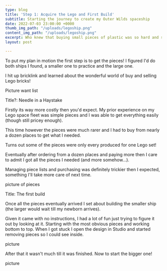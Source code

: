 ```yaml
---
type: blog
title: 'Step 1: Acquire the Lego and First Build'
subtitle: Starting the journey to create my Outer Wilds spaceship
date: 2022-07-03 23:00:00 +0000
thumb_img_path: "/uploads/legoship.png"
content_img_path: "/uploads/legoship.png"
excerpt: Who knew that buying small pieces of plastic was so hard and so expensive?!
layout: post

---
```

To put my plan in motion the first step is to get the pieces! I figured I'd do both ships I found, a smaller one to practice and the large one.

I hit up bricklink and learned about the wonderful world of buy and selling Lego bricks!

Picture want list

Title?: Needle in a Haystake

Firstly its way more costly then you'd expect. My prior experience on my Lego space fleet was simple pieces and I was able to get everything easily (though still pricey enough).

This time however the pieces were much rarer and I had to buy from nearly a dozen places to get what I needed. 

Turns out some of the pieces were only every produced for one Lego set!

Eventually after ordering from a dozen places and paying more then I care to admit I got all the pieces I needed (and more somehow...).

Managing piece lists and purchasing was definitely trickier then I expected, something I'll take more care of next time.

picture of pieces

Title: The first build

Once all the pieces eventually arrived I set about building the smaller ship (the larger would wait till my newborn arrives). 

Given it came with no instructions, I had a lot of fun just trying to figure it out by looking at it. Starting with the most obvious pieces and working bottom to top. When I got stuck I open the design in Studio and started removing pieces so I could see inside.

picture

After that it wasn't much till it was finished. Now to start the bigger one!

picture